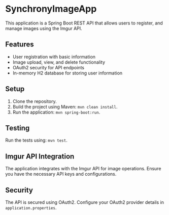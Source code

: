 # SynchronyImageApp
This application is a Spring Boot REST API that allows users to register, and manage images using the Imgur API. 
## Features  
- User registration with basic information  
- Image upload, view, and delete functionality  
- OAuth2 security for API endpoints  
- In-memory H2 database for storing user information  
  
## Setup  
1. Clone the repository.  
2. Build the project using Maven: `mvn clean install`.  
3. Run the application: `mvn spring-boot:run`.  
  
## Testing  
Run the tests using: `mvn test`.  
  
## Imgur API Integration  
The application integrates with the Imgur API for image operations. Ensure you have the necessary API keys and configurations.  
  
## Security  
The API is secured using OAuth2. Configure your OAuth2 provider details in `application.properties`.  
 
